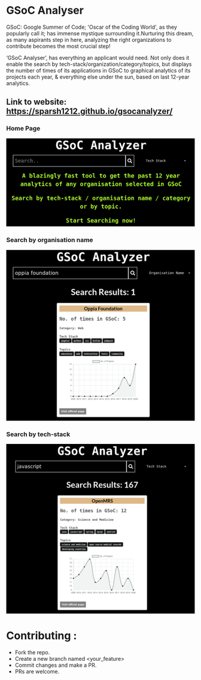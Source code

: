 # GSoC Analyser

GSoC: Google Summer of Code; 'Oscar of the Coding World', as they popularly call it; has immense mystique surrounding it.Nurturing this dream, as many aspirants step in here, analyzing the right organizations to contribute becomes the most crucial step!

‘GSoC Analyser’, has everything an applicant would need. Not only does it enable the search by tech-stack/organization/category/topics, but displays the number of times of its applications in GSoC to graphical analytics of its projects each year, & everything else under the sun, based on last 12-year analytics.

## Link to website: https://sparsh1212.github.io/gsocanalyzer/


### Home Page
![1](./homePage.png)

### Search by organisation name
![1](./searchByOrganisation.png)

### Search by tech-stack
![1](./searchByTechStack.png)



# Contributing :

- Fork the repo.
- Create a new branch named <your_feature>
- Commit changes and make a PR.
- PRs are welcome.
